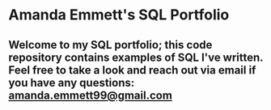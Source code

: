 # Amanda Emmett's SQL Portfolio
## Welcome to my SQL portfolio; this code repository contains examples of SQL I've written. Feel free to take a look and reach out via email if you have any questions: amanda.emmett99@gmail.com
